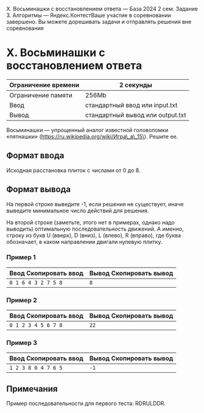  X. Восьминашки с восстановлением ответа — База 2024 2 сем. Задание 3\. Алгоритмы — Яндекс.КонтестВаше участие в соревновании завершено. Вы можете дорешивать задачи и отправлять решения вне соревнования



X. Восьминашки с восстановлением ответа
=======================================




| Ограничение времени | 2 секунды |
| --- | --- |
| Ограничение памяти | 256Mb |
| Ввод | стандартный ввод или input.txt |
| Вывод | стандартный вывод или output.txt |





Восьминашки — упрощенный аналог известной головоломки «пятнашки» (https://ru.wikipedia.org/wiki/Игра\_в\_15\). Решите ее.



Формат ввода
------------



Исходная расстановка плиток с числами от 0 до 8\.


Формат вывода
-------------



На первой строке выведите \-1, если решения не существует, иначе выведите минимальное число действий для решения.

На второй строке (заметьте, этого нет в примерах, однако надо выводить) оптимальную последовательность движений. А именно,
 строку из букв U (вверх), D (вниз), L (влево), R (вправо), где буква обозначает, в каком направлении двигали нулевую плитку.
 



### Пример 1




| Ввод Скопировать ввод | Вывод Скопировать вывод |
| --- | --- |
| ``` 0 1 6 4 3 2 7 5 8  ``` | ``` 8  ``` |


### Пример 2




| Ввод Скопировать ввод | Вывод Скопировать вывод |
| --- | --- |
| ``` 0 1 2 3 4 5 6 7 8  ``` | ``` 22  ``` |


### Пример 3




| Ввод Скопировать ввод | Вывод Скопировать вывод |
| --- | --- |
| ``` 1 2 3 8 0 4 7 6 5  ``` | ``` -1  ``` |


Примечания
----------



Пример последовательности для первого теста: RDRULDDR.


